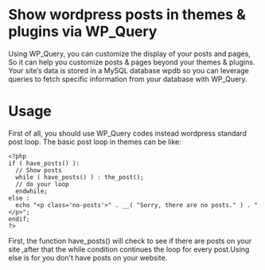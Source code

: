 # Show wordpress posts in themes & plugins via WP_Query
Using WP_Query, you can customize the display of your posts and pages, So it can help you customize posts & pages beyond your themes & plugins. Your site’s data is stored in a MySQL database wpdb so
you can leverage queries to fetch specific information from your database with WP_Query. 


# Usage
First of all, you should use WP_Query codes instead wordpress standard post loop.
The basic post loop in themes can be like:
```
<?php
if ( have_posts() ):
  // Show posts
  while ( have_posts() ) : the_post();
  // do your loop
  endwhile;
else :
  echo "<p class='no-posts'>" . __( "Sorry, there are no posts." ) . "</p>";
endif;
?>

```
 First, the function have_posts() will check to see if there are posts on your site ,after that the while condition continues the loop for every post.Using else is for you don't have posts on your website.
 
 
